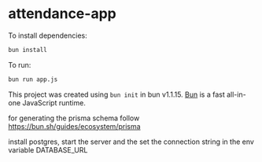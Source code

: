 # attendance-app

To install dependencies:

```bash
bun install
```

To run:

```bash
bun run app.js
```

This project was created using `bun init` in bun v1.1.15. [Bun](https://bun.sh) is a fast all-in-one JavaScript runtime.

for generating the prisma schema
follow https://bun.sh/guides/ecosystem/prisma

install postgres, start the server and the 
set the connection string in the 
env variable DATABASE_URL
